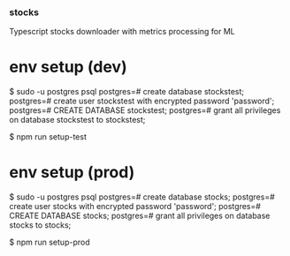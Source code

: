 ### stocks

Typescript stocks downloader with metrics processing for ML

# env setup (dev)

$ sudo -u postgres psql
postgres=# create database stockstest;
postgres=# create user stockstest with encrypted password 'password';
postgres=# CREATE DATABASE stockstest;
postgres=# grant all privileges on database stockstest to stockstest;

$ npm run setup-test

# env setup (prod)

$ sudo -u postgres psql
postgres=# create database stocks;
postgres=# create user stocks with encrypted password 'password';
postgres=# CREATE DATABASE stocks;
postgres=# grant all privileges on database stocks to stocks;

$ npm run setup-prod
